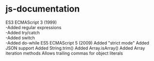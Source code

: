 # js-documentation

 ES3	ECMAScript 3 (1999)  
  -Added regular expressions  
  -Added try/catch  
  -Added switch  
  -Added do-while
 ES5	ECMAScript 5 (2009) 
  Added "strict mode"
  Added JSON support
  Added String.trim()
  Added Array.isArray()
  Added Array iteration methods
  Allows trailing commas for object literals
